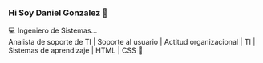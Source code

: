 ### Hi Soy Daniel Gonzalez 👋


💻 Ingeniero de Sistemas...
<br>
Analista de soporte de TI |
Soporte al usuario | 
Actitud organizacional | TI | 
Sistemas de aprendizaje | 
HTML | CSS 🚀

<i class="fas fa-info-circle"></i>

